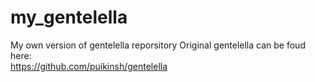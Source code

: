 # my_gentelella
My own version of gentelella reporsitory
Original gentelella can be foud here:   
https://github.com/puikinsh/gentelella
